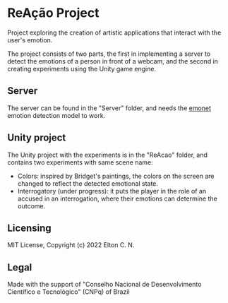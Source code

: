# ReAção Project

Project exploring the creation of artistic applications that interact with the user's emotion.

The project consists of two parts, the first in implementing a server to detect the emotions of a person in front of a webcam, and the second in creating experiments using the Unity game engine.

## Server
The server can be found in the "Server" folder, and needs the [emonet](https://github.com/face-analysis/emonet) emotion detection model to work.

## Unity project
The Unity project with the experiments is in the "ReAcao" folder, and contains two experiments with same scene name:

- Colors: inspired by Bridget's paintings, the colors on the screen are changed to reflect the detected emotional state.
- Interrogatory (under progress): it puts the player in the role of an accused in an interrogation, where their emotions can determine the outcome.

## Licensing
MIT License, Copyright (c) 2022 Elton C. N.

## Legal
Made with the support of "Conselho Nacional de Desenvolvimento Científico e Tecnológico" (CNPq) of Brazil